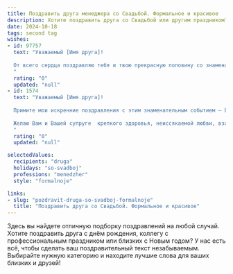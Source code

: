```yaml
---
title: Поздравить друга менеджера со Свадьбой. Формальное и красивое
description: Хотите поздравить друга со Свадьбой или другим праздником? Наш ИИ создаст незабываемое поздравление, а вы обязательно выделитесь среди других.  
date: 2024-10-18
tags: second tag
wishes:
- id: 97757
  text: "Уважаемый [Имя друга]!
  
  От всего сердца поздравляю тебя и твою прекрасную половину со знаменательным событием – вашей свадьбой! Желаю вам крепкой и счастливой семейной жизни, полного взаимопонимания, любви и благополучия. Пусть ваш союз будет наполнен радостью, теплом и поддержкой друг друга.  Пусть профессиональные успехи, которые ты, как опытный менеджер, непременно добьешься, только укрепляют ваши семейные узы.  Горько!
  "
  rating: "0"
  updated: "null"
- id: 1574
  text: "Уважаемый [Имя друга]!
  
  Примите мои искренние поздравления с этим знаменательным событием – Вашей свадьбой!
  
  Желаю Вам и Вашей супруге  крепкого здоровья, неиссякаемой любви, взаимопонимания и поддержки на долгие годы. Пусть Ваш семейный очаг всегда согревают тепло и уют, а жизнь будет наполнена счастьем, радостью и благополучием.
  "
  rating: "0"
  updated: "null"

selectedValues:
  recipients: "druga"
  holidays: "so-svadboj"
  professions: "menedzher"
  style: "formalnoje"

links:
- slug: "pozdravit-druga-so-svadboj-formalnoje"
  title: "Поздравить друга со Свадьбой. Формальное и красивое"
---
```


Здесь вы найдете отличную подборку поздравлений на любой случай.
Хотите поздравить друга с днём рождения, коллегу с профессиональным праздником или близких с Новым годом? У нас есть всё, чтобы сделать ваш поздравительный текст незабываемым. Выбирайте нужную категорию и находите лучшие слова для ваших близких и друзей!

